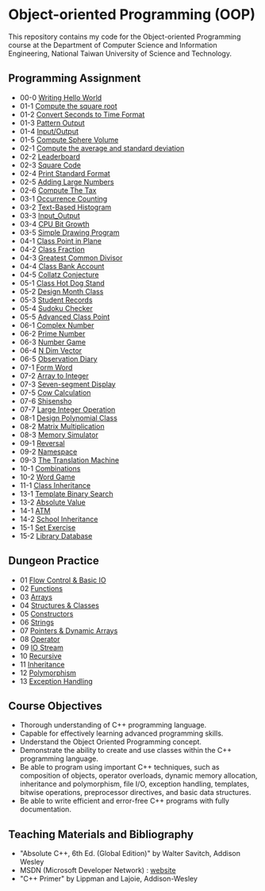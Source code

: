 # Object-oriented Programming (OOP)
This repository contains my code for the Object-oriented Programming course at the Department of Computer Science and Information Engineering, National Taiwan University of Science and Technology.

## Programming Assignment
- 00-0 [Writing Hello World](https://github.com/yxleong/NTUST-assignments/tree/main/CS3005301_Object-OrientedProgramming/Coursework000_WritingHelloWorld)
- 01-1 [Compute the square root](https://github.com/yxleong/NTUST-assignments/tree/main/CS3005301_Object-OrientedProgramming/Coursework0101_ComputeSQRT)
- 01-2 [Convert Seconds to Time Format](https://github.com/yxleong/NTUST-assignments/tree/main/CS3005301_Object-OrientedProgramming/Coursework0102_ComputeHMS)
- 01-3 [Pattern Output](https://github.com/yxleong/NTUST-assignments/tree/main/CS3005301_Object-OrientedProgramming/Labwork103_PatternOutput)
- 01-4 [Input/Output](https://github.com/yxleong/NTUST-assignments/tree/main/CS3005301_Object-OrientedProgramming/Labwork104_InputOutput)
- 01-5 [Compute Sphere Volume](https://github.com/yxleong/NTUST-assignments/tree/main/CS3005301_Object-OrientedProgramming/Labwork105_ComputeSphereVolume)
- 02-1 [Compute the average and standard deviation](https://github.com/yxleong/NTUST-assignments/tree/main/CS3005301_Object-OrientedProgramming/Coursework0201_ComputeStandardDeviation)
- 02-2 [Leaderboard](https://github.com/yxleong/NTUST-assignments/tree/main/CS3005301_Object-OrientedProgramming/Coursework0202_Leaderboard)
- 02-3 [Square Code](https://github.com/yxleong/NTUST-assignments/tree/main/CS3005301_Object-OrientedProgramming/Coursework0203_SquareCode)
- 02-4 [Print Standard Format](https://github.com/yxleong/NTUST-assignments/tree/main/CS3005301_Object-OrientedProgramming/Labwork204_PrintStandardFormat)
- 02-5 [Adding Large Numbers](https://github.com/yxleong/NTUST-assignments/tree/main/CS3005301_Object-OrientedProgramming/Labwork205_AddingLargeNumbers)
- 02-6 [Compute The Tax](https://github.com/yxleong/NTUST-assignments/tree/main/CS3005301_Object-OrientedProgramming/Labwork206_ComputeTheTax)
- 03-1 [Occurrence Counting](https://github.com/yxleong/NTUST-assignments/tree/main/CS3005301_Object-OrientedProgramming/Coursework0301_OccurrenceCounting)
- 03-2 [Text-Based Histogram](https://github.com/yxleong/NTUST-assignments/tree/main/CS3005301_Object-OrientedProgramming/Coursework0302_TextBasedHistogram)
- 03-3 [Input_Output](https://github.com/yxleong/NTUST-assignments/tree/main/CS3005301_Object-OrientedProgramming/Labwork303_InputOutput)
- 03-4 [CPU Bit Growth](https://github.com/yxleong/NTUST-assignments/tree/main/CS3005301_Object-OrientedProgramming/Labwork304_CPUBitGrowth)
- 03-5 [Simple Drawing Program](https://github.com/yxleong/NTUST-assignments/tree/main/CS3005301_Object-OrientedProgramming/Labwork305_SimpleDrawingProgram)
- 04-1 [Class Point in Plane](https://github.com/yxleong/NTUST-assignments/tree/main/CS3005301_Object-OrientedProgramming/Coursework0401_ClassPointInPlane)
- 04-2 [Class Fraction](https://github.com/yxleong/NTUST-assignments/tree/main/CS3005301_Object-OrientedProgramming/Coursework0402_Fraction)
- 04-3 [Greatest Common Divisor](https://github.com/yxleong/NTUST-assignments/tree/main/CS3005301_Object-OrientedProgramming/Labwork403_GreatestCommonDivisor)
- 04-4 [Class Bank Account](https://github.com/yxleong/NTUST-assignments/tree/main/CS3005301_Object-OrientedProgramming/Coursework404_BankAccount)
- 04-5 [Collatz Conjecture](https://github.com/yxleong/NTUST-assignments/tree/main/CS3005301_Object-OrientedProgramming/Labwork405_CollatzConjecture)
- 05-1 [Class Hot Dog Stand](https://github.com/yxleong/NTUST-assignments/tree/main/CS3005301_Object-OrientedProgramming/Coursework0501_HotDogStand)
- 05-2 [Design Month Class](https://github.com/yxleong/NTUST-assignments/tree/main/CS3005301_Object-OrientedProgramming/Coursework0502_DesignMonthClass)
- 05-3 [Student Records](https://github.com/yxleong/NTUST-assignments/tree/main/CS3005301_Object-OrientedProgramming/Labwork503_StudentRecord)
- 05-4 [Sudoku Checker](https://github.com/yxleong/NTUST-assignments/tree/main/CS3005301_Object-OrientedProgramming/Labwork504_SudokuChecker)
- 05-5 [Advanced Class Point](https://github.com/yxleong/NTUST-assignments/tree/main/CS3005301_Object-OrientedProgramming/Labwork505_AdvancedClassPoint)
- 06-1 [Complex Number](https://github.com/yxleong/NTUST-assignments/tree/main/CS3005301_Object-OrientedProgramming/Coursework0601_ComplexNumber)
- 06-2 [Prime Number](https://github.com/yxleong/NTUST-assignments/tree/main/CS3005301_Object-OrientedProgramming/Coursework0602_PrimeNumber)
- 06-3 [Number Game](https://github.com/yxleong/NTUST-assignments/tree/main/CS3005301_Object-OrientedProgramming/Labwork603_NumberGame)
- 06-4 [N Dim Vector](https://github.com/yxleong/NTUST-assignments/tree/main/CS3005301_Object-OrientedProgramming/Labwork604_nDimensionalVector)
- 06-5 [Observation Diary](https://github.com/yxleong/NTUST-assignments/tree/main/CS3005301_Object-OrientedProgramming/Labwork605_ObservationDiary)
- 07-1 [Form Word](https://github.com/yxleong/NTUST-assignments/tree/main/CS3005301_Object-OrientedProgramming/Coursework0701_FormWord)
- 07-2 [Array to Integer](https://github.com/yxleong/NTUST-assignments/tree/main/CS3005301_Object-OrientedProgramming/Coursework0702_ArrayToInteger)
- 07-3 [Seven-segment Display](https://github.com/yxleong/NTUST-assignments/tree/main/CS3005301_Object-OrientedProgramming/Coursework0703_SevenSegmentDisplay)
- 07-5 [Cow Calculation](https://github.com/yxleong/NTUST-assignments/tree/main/CS3005301_Object-OrientedProgramming/Labwork705_CowCalculation)
- 07-6 [Shisensho](https://github.com/yxleong/NTUST-assignments/tree/main/CS3005301_Object-OrientedProgramming/Labwork706_Shisensho)
- 07-7 [Large Integer Operation](https://github.com/yxleong/NTUST-assignments/tree/main/CS3005301_Object-OrientedProgramming/Coursework0707_LargeIntegerOperation)
- 08-1 [Design Polynomial Class](https://github.com/yxleong/NTUST-assignments/tree/main/CS3005301_Object-OrientedProgramming/Coursework0801_DesignPolynomialClass)
- 08-2 [Matrix Multiplication](https://github.com/yxleong/NTUST-assignments/tree/main/CS3005301_Object-OrientedProgramming/Coursework0802_MatrixMultiplication)
- 08-3 [Memory Simulator](https://github.com/yxleong/NTUST-assignments/tree/main/CS3005301_Object-OrientedProgramming/Coursework0803_MemorySimulator)
- 09-1 [Reversal](https://github.com/yxleong/NTUST-assignments/tree/main/CS3005301_Object-OrientedProgramming/Coursework0901_Reversal)
- 09-2 [Namespace](https://github.com/yxleong/NTUST-assignments/tree/main/CS3005301_Object-OrientedProgramming/Coursework0902_Namespace)
- 09-3 [The Translation Machine](https://github.com/yxleong/NTUST-assignments/tree/main/CS3005301_Object-OrientedProgramming/Coursework0903_TheTranslationMachine)
- 10-1 [Combinations](https://github.com/yxleong/NTUST-assignments/tree/main/CS3005301_Object-OrientedProgramming/Coursework1001_Combinations)
- 10-2 [Word Game](https://github.com/yxleong/NTUST-assignments/tree/main/CS3005301_Object-OrientedProgramming/Coursework1002_WordGame)
- 11-1 [Class Inheritance](https://github.com/yxleong/NTUST-assignments/tree/main/CS3005301_Object-OrientedProgramming/Coursework1101_ClassInheritance)
- 13-1 [Template Binary Search](https://github.com/yxleong/NTUST-assignments/tree/main/CS3005301_Object-OrientedProgramming/Coursework1301_TemplateBinarySearch)
- 13-2 [Absolute Value](https://github.com/yxleong/NTUST-assignments/tree/main/CS3005301_Object-OrientedProgramming/Coursework1302_AbsoluteValue)
- 14-1 [ATM](https://github.com/yxleong/NTUST-assignments/tree/main/CS3005301_Object-OrientedProgramming/Coursework1401_ATM)
- 14-2 [School Inheritance](https://github.com/yxleong/NTUST-assignments/tree/main/CS3005301_Object-OrientedProgramming/Coursework1402_InheritanceSchool)
- 15-1 [Set Exercise](https://github.com/yxleong/NTUST-assignments/tree/main/CS3005301_Object-OrientedProgramming/Coursework1501_SetExercise)
- 15-2 [Library Database](https://github.com/yxleong/NTUST-assignments/tree/main/CS3005301_Object-OrientedProgramming/Coursework1502_LibraryDatabase)

## Dungeon Practice
- 01 [Flow Control & Basic IO](https://github.com/yxleong/NTUST-assignments/tree/main/CS3005301_Object-OrientedProgramming/DungeonPractice01_BasicIO)
- 02 [Functions](https://github.com/yxleong/NTUST-assignments/tree/main/CS3005301_Object-OrientedProgramming/DungeonPractice02_Functions)
- 03 [Arrays](https://github.com/yxleong/NTUST-assignments/tree/main/CS3005301_Object-OrientedProgramming/DungeonPractice03_Arrays)
- 04 [Structures & Classes](https://github.com/yxleong/NTUST-assignments/tree/main/CS3005301_Object-OrientedProgramming/DungeonPractice04_Structures&Classes)
- 05 [Constructors](https://github.com/yxleong/NTUST-assignments/tree/main/CS3005301_Object-OrientedProgramming/DungeonPractice05_Constructors)
- 06 [Strings](https://github.com/yxleong/NTUST-assignments/tree/main/CS3005301_Object-OrientedProgramming/DungeonPractice06_Strings)
- 07 [Pointers & Dynamic Arrays](https://github.com/yxleong/NTUST-assignments/tree/main/CS3005301_Object-OrientedProgramming/DungeonPractice07_Pointers&DynamicArrays)
- 08 [Operator](https://github.com/yxleong/NTUST-assignments/tree/main/CS3005301_Object-OrientedProgramming/DungeonPractice08_Operator)
- 09 [IO Stream](https://github.com/yxleong/NTUST-assignments/tree/main/CS3005301_Object-OrientedProgramming/DungeonPractice09_IOStream)
- 10 [Recursive](https://github.com/yxleong/NTUST-assignments/tree/main/CS3005301_Object-OrientedProgramming/DungeonPractice10_Recursive)
- 11 [Inheritance](https://github.com/yxleong/NTUST-assignments/tree/main/CS3005301_Object-OrientedProgramming/DungeonPractice11_Inheritance)
- 12 [Polymorphism](https://github.com/yxleong/NTUST-assignments/tree/main/CS3005301_Object-OrientedProgramming/DungeonPractice12_Polymorphism)
- 13 [Exception Handling](https://github.com/yxleong/NTUST-assignments/tree/main/CS3005301_Object-OrientedProgramming/DungeonPractice13_ExceptionHandling)

## Course Objectives
- Thorough understanding of C++ programming language.
- Capable for effectively learning advanced programming skills.
- Understand the Object Oriented Programming concept.
- Demonstrate the ability to create and use classes within the C++ programming language.
- Be able to program using important C++ techniques, such as composition of objects, operator overloads, dynamic memory allocation, inheritance and polymorphism, file I/O, exception handling, templates, bitwise operations, preprocessor directives, and basic data structures.
- Be able to write efficient and error-free C++ programs with fully documentation.

## Teaching Materials and Bibliography
- "Absolute C++, 6th Ed. (Global Edition)" by Walter Savitch, Addison Wesley
- MSDN (Microsoft Developer Network) : [website](https://msdn.microsoft.com/)
- "C++ Primer" by Lippman and Lajoie, Addison-Wesley
